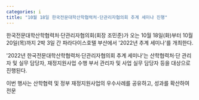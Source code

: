 ```yaml
---
categories: i
title: "10월 18일 한국전문대학산학협력처·단관리자협의회 추계 세미나 진행"
---
```







한국전문대학산학협력처&middot;단관리자협의회(회장 조민준)가 오는 10월 18일(화)부터 10월 20일(목)까지 2박 3일 간 파라다이스호텔 부산에서 &#39;2022년&nbsp;추계 세미나&#39;를 개최한다.

&#39;2022년 한국전문대학산학협력처&middot;단관리자협의회 추계 세미나&#39;는 산학협력처&middot;단 관리자 및 실무 담당자, 재정지원사업 수행 부서 관리자 및 사업 실무 담당자 등을 대상으로 진행된다.

이번 행사는 산학협력 및 정부 재정지원사업의 우수사례를 공유하고, 성과를 확산하여 전문